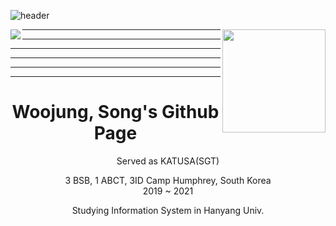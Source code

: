 ![header](https://capsule-render.vercel.app/api?type=waving&color=gradient&height=300&section=header&text=Welcome&fontSize=90&animation=fadeIn)

<img align='right' src="https://github-readme-stats.vercel.app/api?username=opusdeisong" height="165">    

<img align='left' src="http://mazassumnida.wtf/api/v2/generate_badge?boj=opusdeisong">

***
***
***
***
***
***

# <div align="center">Woojung, Song's Github Page</div>



<div align="center">Served as KATUSA(SGT) 
  
  3 BSB, 1 ABCT, 3ID Camp Humphrey, South Korea  
  2019 ~ 2021 
  
  Studying Information System in Hanyang Univ.</div>
